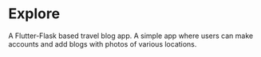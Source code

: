 # Explore
A Flutter-Flask based travel blog app.
A simple app where users can make accounts and add blogs with photos of various locations.

